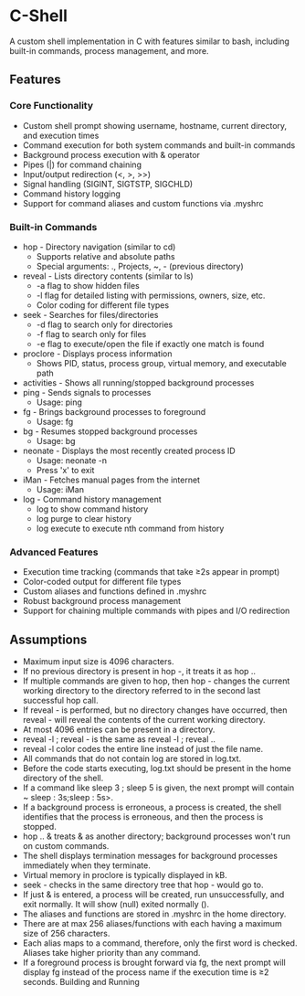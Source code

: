 
# C-Shell
A custom shell implementation in C with features similar to bash, including built-in commands, process management, and more.

## Features

### Core Functionality

- Custom shell prompt showing username, hostname, current directory, and execution times
- Command execution for both system commands and built-in commands
- Background process execution with & operator
- Pipes (|) for command chaining
- Input/output redirection (<, >, >>)
- Signal handling (SIGINT, SIGTSTP, SIGCHLD)
- Command history logging
- Support for command aliases and custom functions via .myshrc

### Built-in Commands
- hop - Directory navigation (similar to cd)
    - Supports relative and absolute paths
    - Special arguments: ., Projects, ~, - (previous directory)
- reveal - Lists directory contents (similar to ls)
    - -a flag to show hidden files
    - -l flag for detailed listing with permissions, owners, size, etc.
    - Color coding for different file types
- seek - Searches for files/directories
    - -d flag to search only for directories
    - -f flag to search only for files
    - -e flag to execute/open the file if exactly one match is found
- proclore - Displays process information
    - Shows PID, status, process group, virtual memory, and executable path
- activities - Shows all running/stopped background processes
- ping - Sends signals to processes
    - Usage: ping <pid> <signal>
- fg - Brings background processes to foreground
    - Usage: fg <pid>
- bg - Resumes stopped background processes
    - Usage: bg <pid>
- neonate - Displays the most recently created process ID
    - Usage: neonate -n <seconds>
    - Press 'x' to exit
- iMan - Fetches manual pages from the internet
    - Usage: iMan <command>
- log - Command history management
    - log to show command history
    - log purge to clear history
    - log execute <n> to execute nth command from history

### Advanced Features
- Execution time tracking (commands that take ≥2s appear in prompt)
- Color-coded output for different file types
- Custom aliases and functions defined in .myshrc
- Robust background process management
- Support for chaining multiple commands with pipes and I/O redirection


## Assumptions
- Maximum input size is 4096 characters.
- If no previous directory is present in hop -, it treats it as hop ..
- If multiple commands are given to hop, then hop - changes the current working directory to the directory referred to in the second last successful hop call.
- If reveal - is performed, but no directory changes have occurred, then reveal - will reveal the contents of the current working directory.
- At most 4096 entries can be present in a directory.
- reveal -l ; reveal - is the same as reveal -l ; reveal ..
- reveal -l color codes the entire line instead of just the file name.
- All commands that do not contain log are stored in log.txt.
- Before the code starts executing, log.txt should be present in the home directory of the shell.
- If a command like sleep 3 ; sleep 5 is given, the next prompt will contain ~ sleep : 3s;sleep : 5s>.
- If a background process is erroneous, a process is created, the shell identifies that the process is erroneous, and then the process is stopped.
- hop .. & treats & as another directory; background processes won't run on custom commands.
- The shell displays termination messages for background processes immediately when they terminate.
- Virtual memory in proclore is typically displayed in kB.
- seek <string> - checks in the same directory tree that hop - would go to.
- If just & is entered, a process will be created, run unsuccessfully, and exit normally. It will show (null) exited normally (<pid>).
- The aliases and functions are stored in .myshrc in the home directory.
- There are at max 256 aliases/functions with each having a maximum size of 256 characters.
- Each alias maps to a command, therefore, only the first word is checked. Aliases take higher priority than any command.
- If a foreground process is brought forward via fg, the next prompt will display fg instead of the process name if the execution time is ≥2 seconds.
Building and Running